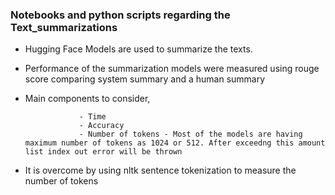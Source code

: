### Notebooks and python scripts regarding the Text_summarizations
- Hugging Face Models are used to summarize the texts.
- Performance of the summarization models were measured using rouge score comparing system summary and a human summary
- Main components to consider,

                  - Time
                  - Accuracy
                  - Number of tokens - Most of the models are having maximum number of tokens as 1024 or 512. After exceedng this amount list index out error will be thrown
- It is overcome by using nltk sentence tokenization to measure the number of tokens
